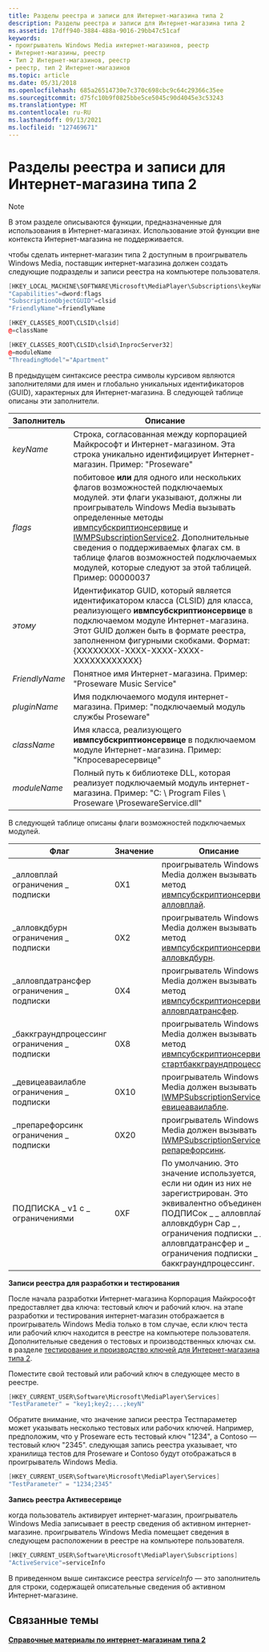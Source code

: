 ```yaml
---
title: Разделы реестра и записи для Интернет-магазина типа 2
description: Разделы реестра и записи для Интернет-магазина типа 2
ms.assetid: 17dff940-3884-488a-9016-29bb47c51caf
keywords:
- проигрыватель Windows Media интернет-магазинов, реестр
- Интернет-магазины, реестр
- Тип 2 Интернет-магазинов, реестр
- реестр, тип 2 Интернет-магазинов
ms.topic: article
ms.date: 05/31/2018
ms.openlocfilehash: 685a26514730e7c370c698cbc9c64c29366c35ee
ms.sourcegitcommit: d75fc10b9f0825bbe5ce5045c90d4045e3c53243
ms.translationtype: MT
ms.contentlocale: ru-RU
ms.lasthandoff: 09/13/2021
ms.locfileid: "127469671"
---
```

# <a name="registry-keys-and-entries-for-a-type-2-online-store"></a>Разделы реестра и записи для Интернет-магазина типа 2

> [!Note]  
> В этом разделе описываются функции, предназначенные для использования в Интернет-магазинах. Использование этой функции вне контекста Интернет-магазина не поддерживается.

 

чтобы сделать интернет-магазин типа 2 доступным в проигрыватель Windows Media, поставщик интернет-магазина должен создать следующие подразделы и записи реестра на компьютере пользователя.


```C++
[HKEY_LOCAL_MACHINE\SOFTWARE\Microsoft\MediaPlayer\Subscriptions\keyName]
"Capabilities"=dword:flags
"SubscriptionObjectGUID"=clsid
"FriendlyName"=friendlyName

[HKEY_CLASSES_ROOT\CLSID\clsid]
@=className

[HKEY_CLASSES_ROOT\CLSID\clsid\InprocServer32]
@=moduleName
"ThreadingModel"="Apartment"
```



В предыдущем синтаксисе реестра символы курсивом являются заполнителями для имен и глобально уникальных идентификаторов (GUID), характерных для Интернет-магазина. В следующей таблице описаны эти заполнители.



| Заполнитель    | Описание                                                                                                                                                                                                                                                                                                                                                                                            |
|----------------|--------------------------------------------------------------------------------------------------------------------------------------------------------------------------------------------------------------------------------------------------------------------------------------------------------------------------------------------------------------------------------------------------------|
| *keyName*      | Строка, согласованная между корпорацией Майкрософт и Интернет-магазином. Эта строка уникально идентифицирует Интернет-магазин. Пример: "Proseware"<br/>                                                                                                                                                                                                                                                          |
| *flags*        | побитовое **или** для одного или нескольких флагов возможностей подключаемых модулей. эти флаги указывают, должны ли проигрыватель Windows Media вызывать определенные методы [ивмпсубскриптионсервице](/previous-versions/windows/desktop/api/subscriptionservices/nn-subscriptionservices-iwmpsubscriptionservice) и [IWMPSubscriptionService2](/previous-versions/windows/desktop/api/subscriptionservices/nn-subscriptionservices-iwmpsubscriptionservice2). Дополнительные сведения о поддерживаемых флагах см. в таблице флагов возможностей подключаемых модулей, которые следуют за этой таблицей. Пример: 00000037<br/> |
| *этому*        | Идентификатор GUID, который является идентификатором класса (CLSID) для класса, реализующего **ивмпсубскриптионсервице** в подключаемом модуле Интернет-магазина. Этот GUID должен быть в формате реестра, заполненном фигурными скобками. Формат: {XXXXXXXX-XXXX-XXXX-XXXX-XXXXXXXXXXXX}<br/>                                                                                                                                    |
| *FriendlyName* | Понятное имя Интернет-магазина. Пример: "Proseware Music Service"<br/>                                                                                                                                                                                                                                                                                                                     |
| *pluginName*   | Имя подключаемого модуля интернет-магазина. Пример: "подключаемый модуль службы Proseware"<br/>                                                                                                                                                                                                                                                                                                                  |
| *className*    | Имя класса, реализующего **ивмпсубскриптионсервице** в подключаемом модуле Интернет-магазина. Пример: "Кпросеваресервице"<br/>                                                                                                                                                                                                                                                                |
| *moduleName*   | Полный путь к библиотеке DLL, которая реализует подключаемый модуль интернет-магазина. Пример: "C: \\ Program Files \\ Proseware \\ProsewareService.dll"<br/>                                                                                                                                                                                                                                                |



 

В следующей таблице описаны флаги возможностей подключаемых модулей.



| Флаг                                    | Значение | Описание                                                                                                                                                                                                                        |
|-----------------------------------------|-------|------------------------------------------------------------------------------------------------------------------------------------------------------------------------------------------------------------------------------------|
| \_алловплай ограничения \_ подписки            | 0X1   | проигрыватель Windows Media должен вызывать метод [ивмпсубскриптионсервице:: алловплай](/previous-versions/windows/desktop/api/subscriptionservices/nf-subscriptionservices-iwmpsubscriptionservice-allowplay).                                                                                                                      |
| \_алловкдбурн ограничения \_ подписки          | 0X2   | проигрыватель Windows Media должен вызывать метод [ивмпсубскриптионсервице:: алловкдбурн](/previous-versions/windows/desktop/api/subscriptionservices/nf-subscriptionservices-iwmpsubscriptionservice-allowcdburn).                                                                                                                  |
| \_алловпдатрансфер ограничения \_ подписки     | 0X4   | проигрыватель Windows Media должен вызывать метод [ивмпсубскриптионсервице:: алловпдатрансфер](/previous-versions/windows/desktop/api/subscriptionservices/nf-subscriptionservices-iwmpsubscriptionservice-allowpdatransfer).                                                                                                        |
| \_баккграундпроцессинг ограничения \_ подписки | 0X8   | проигрыватель Windows Media должен вызывать метод [ивмпсубскриптионсервице:: стартбаккграундпроцессинг](/previous-versions/windows/desktop/api/subscriptionservices/nf-subscriptionservices-iwmpsubscriptionservice-startbackgroundprocessing).                                                                                      |
| \_девицеаваилабле ограничения \_ подписки      | 0X10  | проигрыватель Windows Media должен вызывать [IWMPSubscriptionService2::d евицеаваилабле](/previous-versions/windows/desktop/api/subscriptionservices/nf-subscriptionservices-iwmpsubscriptionservice2-deviceavailable).                                                                                                        |
| \_препарефорсинк ограничения \_ подписки       | 0X20  | проигрыватель Windows Media должен вызывать [IWMPSubscriptionService2::p репарефорсинк](/previous-versions/windows/desktop/api/subscriptionservices/nf-subscriptionservices-iwmpsubscriptionservice2-prepareforsync).                                                                                                          |
| ПОДПИСКА \_ v1 с \_ ограничениями                  | 0XF   | По умолчанию. Это значение используется, если ни один из них не зарегистрирован. Это эквивалентно объединению ПОДПИСок \_ \_ алловплай, \_ алловкдбурн Cap \_ , ограничения подписки \_ \_ алловпдатрансфер и \_ ограничения подписки \_ баккграундпроцессинг. |



 

**Записи реестра для разработки и тестирования**

После начала разработки Интернет-магазина Корпорация Майкрософт предоставляет два ключа: тестовый ключ и рабочий ключ. на этапе разработки и тестирования интернет-магазин отображается в проигрыватель Windows Media только в том случае, если ключ теста или рабочий ключ находится в реестре на компьютере пользователя. Дополнительные сведения о тестовых и производственных ключах см. в разделе [тестирование и производство ключей для Интернет-магазина типа 2](test-and-production-keys-for-a-type-2-online-store.md).

Поместите свой тестовый или рабочий ключ в следующее место в реестре.


```C++
[HKEY_CURRENT_USER\Software\Microsoft\MediaPlayer\Services]
"TestParameter" = "key1;key2;...;keyN"
```



Обратите внимание, что значение записи реестра Тестпараметер может указывать несколько тестовых или рабочих ключей. Например, предположим, что у Proseware есть тестовый ключ "1234", а Contoso — тестовый ключ "2345". следующая запись реестра указывает, что хранилища тестов для Proseware и Contoso будут отображаться в проигрыватель Windows Media.


```C++
[HKEY_CURRENT_USER\Software\Microsoft\MediaPlayer\Services]
"TestParameter" = "1234;2345"
```



**Запись реестра Активесервице**

когда пользователь активирует интернет-магазин, проигрыватель Windows Media записывает в реестр сведения об активном интернет-магазине. проигрыватель Windows Media помещает сведения в следующем расположении в реестре на компьютере пользователя.


```C++
[HKEY_CURRENT_USER\Software\Microsoft\MediaPlayer\Subscriptions]
"ActiveService"=serviceInfo
```



В приведенном выше синтаксисе реестра *serviceInfo* — это заполнитель для строки, содержащей описательные сведения об активном Интернет-магазине.

## <a name="related-topics"></a>Связанные темы

<dl> <dt>

[**Справочные материалы по интернет-магазинам типа 2**](reference-for-type-2-online-stores.md)
</dt> </dl>

 

 





